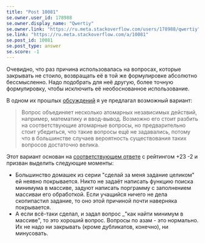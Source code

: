 ```yaml
---
title: "Post 10081"
se.owner.user_id: 178988
se.owner.display_name: "Qwertiy"
se.owner.link: "https://ru.meta.stackoverflow.com/users/178988/qwertiy"
se.link: "https://ru.meta.stackoverflow.com/a/10081"
se.post_id: 10081
se.post_type: answer
se.score: -1
---
```

<p>Очевидно, что раз причина использовалась на вопросах, которые закрывать не стоило, возвращать её в той же формулировке абсолютно бессмысленно. Надо подобрать для неё другую, более точную формулировку, чтобы исключить её необоснованное использование.</p>

<p>В одном их прошлых <a href="https://ru.meta.stackoverflow.com/a/9710/178988">обсуждений</a> я уе предлагал возможный вариант:</p>

<blockquote>
  <p>Вопрос объединяет несколько атомарных независимых действий, например, математику и ввод-вывод. Возможно его стоит разбить на соответствующие атомарные вопросы, но предварительно стоит убедиться, что такие вопросы ещё не задавались, потому что в большинстве случаев вероятность существования таких вопросов достаточно велика.</p>
</blockquote>

<p>Этот вариант основан на <a href="https://ru.meta.stackoverflow.com/a/9634/178988">соответствующем ответе</a> с рейтингом +23 -2 и призван выделить следующие моменты:</p>

<ul>
<li>Большинство домашек из серии "сделай за меня задание целиком" ей неявно покрывается. Никто не задаёт написать функцию поиска минимума в массиве, задуют написать порграмму с заполнением массиваи его обработкой. Если учащийся ничего не дела скопипастил задание, то оно этой причиной почти наверняка покрывается.</li>
<li>А если всё-таки сделал, и задал вопрос _"как найти минимум в массиве", то это хороший вопрос. Вопросы по азам - это нормально. Их не надо ни закрывать (кроме дубликатов, конечно), ни минусовать.</li>
</ul>
